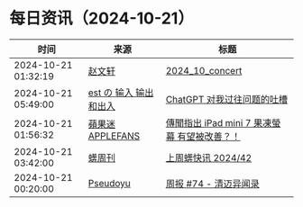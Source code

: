 ﻿# 每日资讯（2024-10-21）

|时间|来源|标题|
|---|---|---|
|2024-10-21 01:32:19|[赵文轩](https://allanware.github.io/zh/index.xml)|[2024_10_concert](https://allanware.github.io/zh/life/2024/10/20/2024_10_concert/)|
|2024-10-21 05:49:00|[est の 输入 输出和出入](https://blog.est.im/rss)|[ChatGPT 对我过往问题的吐槽](https://blog.est.im/2024/stdin-16)|
|2024-10-21 01:56:32|[蘋果迷 APPLEFANS](https://applefans.today/feed/)|[傳聞指出 iPad mini 7 果凍螢幕 有望被改善？！](https://applefans.today/2024-10-ipad-mini-7-jelly-scrolling-rumors/)|
|2024-10-21 03:42:00|[蠎周刊](https://weekly.pychina.org/feeds/all.atom.xml)|[上周蠎快讯 2024/42](https://weekly.pychina.org/pyrecap/pyrw-2442.html)|
|2024-10-21 00:20:00|[Pseudoyu](https://www.pseudoyu.com/zh/index.xml)|[周报 #74 - 清迈异闻录](https://www.pseudoyu.com/zh/2024/10/21/weekly_review_202401021/)|
